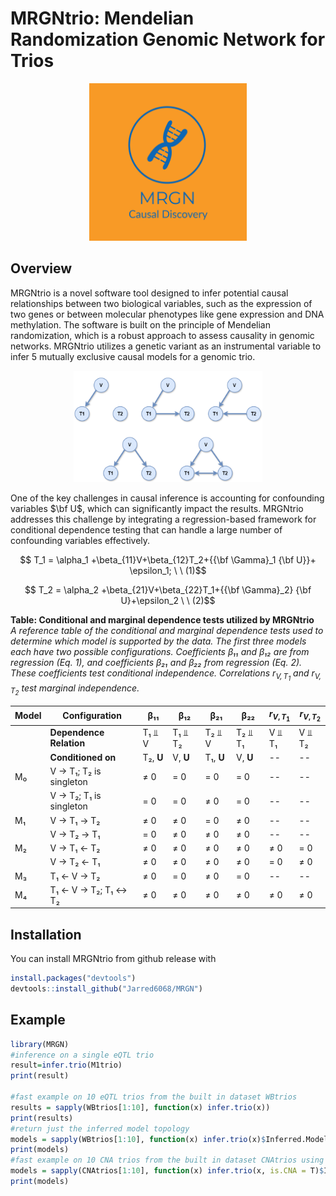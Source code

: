 
<!-- README.md is generated from README.Rmd. Please edit that file -->

# MRGNtrio: Mendelian Randomization Genomic Network for Trios

<!-- ![](./static/MRGN-logos.jpeg width="800" height="600" style="display: block; margin: 0 auto") -->

<p align="center">
    <img src="static/MRGN-logos.jpeg" width="50%" height="50%" />
</p>
<!--  -->
<!-- badges: start --> <!-- badges: end -->

## Overview

MRGNtrio is a novel software tool designed to infer potential causal relationships between two biological variables, such as the expression of two genes or between molecular phenotypes like gene expression and DNA methylation. The software is built on the principle of Mendelian randomization, which is a robust approach to assess causality in genomic networks. MRGNtrio utilizes a genetic variant as an instrumental variable to infer 5 mutually exclusive causal models for a genomic trio. 

<p align="center">
    <img src="static/5 causal models.drawio.png" width="60%" height="60%" />
</p>

One of the key challenges in causal inference is accounting for confounding variables $\bf U$, which can significantly impact the results. MRGNtrio addresses this challenge by integrating a regression-based framework for conditional dependence testing that can handle a large number of confounding variables effectively.

$$ T_1 = \alpha_1 +\beta_{11}V+\beta_{12}T_2+{{\bf \Gamma}_1 {\bf U}}+ \epsilon_1; \ \ (1)$$

$$ T_2 = \alpha_2 +\beta_{21}V+\beta_{22}T_1+{{\bf \Gamma}_2} {\bf U}+\epsilon_2  \ \ (2)$$

**Table: Conditional and marginal dependence tests utilized by MRGNtrio**  
*A reference table of the conditional and marginal dependence tests used to determine which model is supported by the data. The first three models each have two possible configurations. Coefficients β₁₁ and β₁₂ are from regression (Eq. 1), and coefficients β₂₁ and β₂₂ from regression (Eq. 2). These coefficients test conditional independence. Correlations $r_{V, T_1}$ and $r_{V, T_2}$ test marginal independence.*

| Model | Configuration                                | β₁₁    | β₁₂    | β₂₁    | β₂₂    | $r_{V, T_1}$ | $r_{V,T_2}$ |
|-------|----------------------------------------------|--------|--------|--------|--------|-----------|-----------|
|       | **Dependence Relation**                      | T₁ ⫫ V | T₁ ⫫ T₂ | T₂ ⫫ V | T₂ ⫫ T₁ | V ⫫ T₁    | V ⫫ T₂    |
|       | **Conditioned on**                           | T₂, **U** | V, **U** | T₁, **U** | V, **U** | --        | --        |
| M₀    | V → T₁; T₂ is singleton                      | ≠ 0   | = 0    | = 0    | = 0    | --        | --        |
|       | V → T₂; T₁ is singleton                      | = 0    | = 0    | ≠ 0   | = 0    | --        | --        |
| M₁    | V → T₁ → T₂                                  | ≠ 0   | ≠ 0   | = 0    | ≠ 0   | --        | --        |
|       | V → T₂ → T₁                                  | = 0    | ≠ 0   | ≠ 0   | ≠ 0   | --        | --        |
| M₂    | V → T₁ ← T₂                                  | ≠ 0   | ≠ 0   | ≠ 0   | ≠ 0   | ≠ 0       | = 0       |
|       | V → T₂ ← T₁                                  | ≠ 0   | ≠ 0   | ≠ 0   | ≠ 0   | = 0       | ≠ 0       |
| M₃    | T₁ ← V → T₂                                  | ≠ 0   | = 0    | ≠ 0   | = 0    | --        | --        |
| M₄    | T₁ ← V → T₂; T₁ ↔ T₂                         | ≠ 0   | ≠ 0   | ≠ 0   | ≠ 0   | ≠ 0       | ≠ 0       |




## Installation

You can install MRGNtrio from github release with

``` r
install.packages("devtools")
devtools::install_github("Jarred6068/MRGN")
```

## Example

``` r
library(MRGN)
#inference on a single eQTL trio
result=infer.trio(M1trio)
print(result)
 
#fast example on 10 eQTL trios from the built in dataset WBtrios
results = sapply(WBtrios[1:10], function(x) infer.trio(x))
print(results)
#return just the inferred model topology
models = sapply(WBtrios[1:10], function(x) infer.trio(x)$Inferred.Model)
print(models)
#fast example on 10 CNA trios from the built in dataset CNAtrios using permutation
models = sapply(CNAtrios[1:10], function(x) infer.trio(x, is.CNA = T)$Inferred.Model)
print(models)

```

